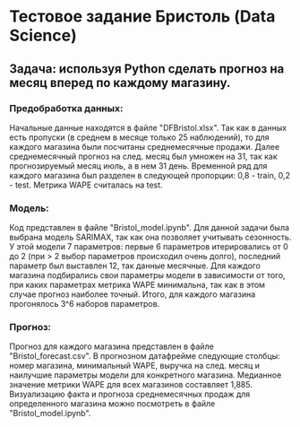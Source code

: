 # Тестовое задание Бристоль (Data Science)
## Задача: используя Python сделать прогноз на месяц вперед по каждому магазину.
### Предобработка данных:
Начальные данные находятся в файле "DFBristol.xlsx".
Так как в данных есть пропуски (в среднем в месяце только 25 наблюдений), то для каждого магазина были посчитаны среднемесячные продажи.
Далее среднемесячный прогноз на след. месяц был умножен на 31, так как прогнозируемый месяц июль, а в нем 31 день.
Временной ряд для каждого магазина был разделен в следующей пропорции: 0,8 - train, 0,2 - test. Метрика WAPE считалась на test.
### Модель:
Код представлен в файле "Bristol_model.ipynb".
Для данной задачи была выбрана модель SARIMAX, так как она позволяет учитывать сезонность.
У этой модели 7 параметров: первые 6 параметров итерировались от 0 до 2 (при > 2 выбор параметров происходил очень долго), последний параметр был выставлен 12, так данные месячные.
Для каждого магазина подбирались свои параметры модели в зависимости от того, при каких параметрах метрика WAPE минимальна, так как в этом случае прогноз наиболее точный.
Итого, для каждого магазина прогонялось 3^6 наборов параметров.

### Прогноз:
Прогноз для каждого магазина представлен в файле "Bristol_forecast.csv". 
В прогнозном датафрейме следующие столбцы: номер магазина, минимальный WAPE, выручка на след. месяц и наилучшие параметры модели для конкретного магазина.
Медианное значение метрики  WAPE для всех магазинов составляет 1,885. Визуализацию факта и прогноза среднемесячных продаж для определенного магазина можно посмотреть в файле "Bristol_model.ipynb".
